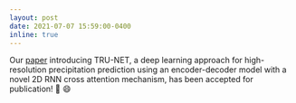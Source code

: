 ```yaml
---
layout: post
date: 2021-07-07 15:59:00-0400
inline: true
---
```


Our [paper](https://link.springer.com/article/10.1007/s10994-021-06022-6) introducing TRU-NET, a deep learning approach for high-resolution precipitation prediction using an encoder-decoder model with a novel 2D RNN cross attention mechanism, has been accepted for publication! :tada: :smile: